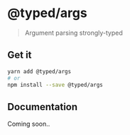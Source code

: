# @typed/args

> Argument parsing strongly-typed

## Get it

```sh
yarn add @typed/args
# or
npm install --save @typed/args
```

## Documentation

Coming soon..
